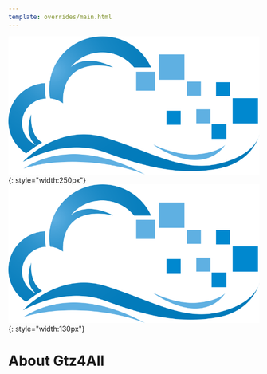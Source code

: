 ```yaml
---
template: overrides/main.html
---
```


![gtz4all-logo](../assets/images/cloud-computing.png "Gtz4All"){: style="width:250px"}
![gtz4all-tf](../assets/images/cloud-computing.png#right "Gtz4All"){: style="width:130px"}

# About Gtz4All
